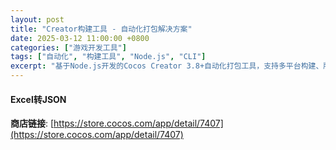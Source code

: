```yaml
---
layout: post
title: "Creator构建工具 - 自动化打包解决方案"
date: 2025-03-12 11:00:00 +0800
categories: ["游戏开发工具"]
tags: ["自动化", "构建工具", "Node.js", "CLI"]
excerpt: "基于Node.js开发的Cocos Creator 3.8+自动化打包工具，支持多平台构建、版本管理和CI/CD集成。"
---
```


#### Excel转JSON

**商店链接**: [https://store.cocos.com/app/detail/7407](https://store.cocos.com/app/detail/7407)

### 